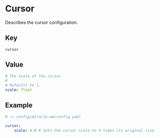 # Cursor
Describes the cursor configuration.

## Key
```
cursor
```

## Value
```yaml
# The scale of the cursor.
#
# Defaults to 1.
scale: float
```

## Example
```yaml
# ~/.config/miracle-wm/config.yaml

cursor:
    scale: 4.0 # Sets the cursor scale to 4 times its original size.
```
